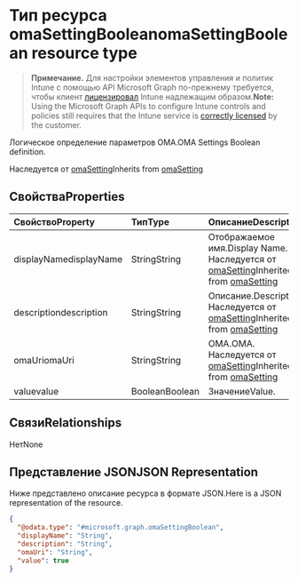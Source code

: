 # <a name="omasettingboolean-resource-type"></a><span data-ttu-id="4a205-101">Тип ресурса omaSettingBoolean</span><span class="sxs-lookup"><span data-stu-id="4a205-101">omaSettingBoolean resource type</span></span>

> <span data-ttu-id="4a205-102">**Примечание.** Для настройки элементов управления и политик Intune с помощью API Microsoft Graph по-прежнему требуется, чтобы клиент [лицензировал](https://go.microsoft.com/fwlink/?linkid=839381) Intune надлежащим образом.</span><span class="sxs-lookup"><span data-stu-id="4a205-102">**Note:** Using the Microsoft Graph APIs to configure Intune controls and policies still requires that the Intune service is [correctly licensed](https://go.microsoft.com/fwlink/?linkid=839381) by the customer.</span></span>

<span data-ttu-id="4a205-103">Логическое определение параметров OMA.</span><span class="sxs-lookup"><span data-stu-id="4a205-103">OMA Settings Boolean definition.</span></span>

<span data-ttu-id="4a205-104">Наследуется от [omaSetting](../resources/intune_deviceconfig_omasetting.md)</span><span class="sxs-lookup"><span data-stu-id="4a205-104">Inherits from [omaSetting](../resources/intune_deviceconfig_omasetting.md)</span></span>

## <a name="properties"></a><span data-ttu-id="4a205-105">Свойства</span><span class="sxs-lookup"><span data-stu-id="4a205-105">Properties</span></span>
|<span data-ttu-id="4a205-106">Свойство</span><span class="sxs-lookup"><span data-stu-id="4a205-106">Property</span></span>|<span data-ttu-id="4a205-107">Тип</span><span class="sxs-lookup"><span data-stu-id="4a205-107">Type</span></span>|<span data-ttu-id="4a205-108">Описание</span><span class="sxs-lookup"><span data-stu-id="4a205-108">Description</span></span>|
|:---|:---|:---|
|<span data-ttu-id="4a205-109">displayName</span><span class="sxs-lookup"><span data-stu-id="4a205-109">displayName</span></span>|<span data-ttu-id="4a205-110">String</span><span class="sxs-lookup"><span data-stu-id="4a205-110">String</span></span>|<span data-ttu-id="4a205-111">Отображаемое имя.</span><span class="sxs-lookup"><span data-stu-id="4a205-111">Display Name.</span></span> <span data-ttu-id="4a205-112">Наследуется от [omaSetting](../resources/intune_deviceconfig_omasetting.md)</span><span class="sxs-lookup"><span data-stu-id="4a205-112">Inherited from [omaSetting](../resources/intune_deviceconfig_omasetting.md)</span></span>|
|<span data-ttu-id="4a205-113">description</span><span class="sxs-lookup"><span data-stu-id="4a205-113">description</span></span>|<span data-ttu-id="4a205-114">String</span><span class="sxs-lookup"><span data-stu-id="4a205-114">String</span></span>|<span data-ttu-id="4a205-115">Описание.</span><span class="sxs-lookup"><span data-stu-id="4a205-115">Description.</span></span> <span data-ttu-id="4a205-116">Наследуется от [omaSetting](../resources/intune_deviceconfig_omasetting.md)</span><span class="sxs-lookup"><span data-stu-id="4a205-116">Inherited from [omaSetting](../resources/intune_deviceconfig_omasetting.md)</span></span>|
|<span data-ttu-id="4a205-117">omaUri</span><span class="sxs-lookup"><span data-stu-id="4a205-117">omaUri</span></span>|<span data-ttu-id="4a205-118">String</span><span class="sxs-lookup"><span data-stu-id="4a205-118">String</span></span>|<span data-ttu-id="4a205-119">OMA.</span><span class="sxs-lookup"><span data-stu-id="4a205-119">OMA.</span></span> <span data-ttu-id="4a205-120">Наследуется от [omaSetting](../resources/intune_deviceconfig_omasetting.md)</span><span class="sxs-lookup"><span data-stu-id="4a205-120">Inherited from [omaSetting](../resources/intune_deviceconfig_omasetting.md)</span></span>|
|<span data-ttu-id="4a205-121">value</span><span class="sxs-lookup"><span data-stu-id="4a205-121">value</span></span>|<span data-ttu-id="4a205-122">Boolean</span><span class="sxs-lookup"><span data-stu-id="4a205-122">Boolean</span></span>|<span data-ttu-id="4a205-123">Значение</span><span class="sxs-lookup"><span data-stu-id="4a205-123">Value.</span></span>|

## <a name="relationships"></a><span data-ttu-id="4a205-124">Связи</span><span class="sxs-lookup"><span data-stu-id="4a205-124">Relationships</span></span>
<span data-ttu-id="4a205-125">Нет</span><span class="sxs-lookup"><span data-stu-id="4a205-125">None</span></span>
## <a name="json-representation"></a><span data-ttu-id="4a205-126">Представление JSON</span><span class="sxs-lookup"><span data-stu-id="4a205-126">JSON Representation</span></span>
<span data-ttu-id="4a205-127">Ниже представлено описание ресурса в формате JSON.</span><span class="sxs-lookup"><span data-stu-id="4a205-127">Here is a JSON representation of the resource.</span></span>
<!-- {
  "blockType": "resource",
  "@odata.type": "microsoft.graph.omaSettingBoolean"
}
-->
``` json
{
  "@odata.type": "#microsoft.graph.omaSettingBoolean",
  "displayName": "String",
  "description": "String",
  "omaUri": "String",
  "value": true
}
```




